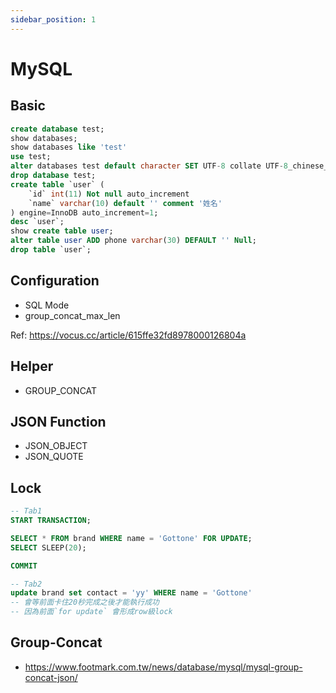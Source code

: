```yaml
---
sidebar_position: 1
---
```

# MySQL

## Basic
```sql
create database test;
show databases;
show databases like 'test'
use test;
alter databases test default character SET UTF-8 collate UTF-8_chinese_ci;
drop database test;
create table `user` (
    `id` int(11) Not null auto_increment
    `name` varchar(10) default '' comment '姓名'
) engine=InnoDB auto_increment=1;
desc `user`;
show create table user;
alter table user ADD phone varchar(30) DEFAULT '' Null;
drop table `user`;

```

## Configuration
- SQL Mode
- group_concat_max_len

Ref: https://vocus.cc/article/615ffe32fd8978000126804a

## Helper
- GROUP_CONCAT

## JSON Function
- JSON_OBJECT
- JSON_QUOTE

## Lock
```sql
-- Tab1
START TRANSACTION;

SELECT * FROM brand WHERE name = 'Gottone' FOR UPDATE;
SELECT SLEEP(20);

COMMIT

-- Tab2
update brand set contact = 'yy' WHERE name = 'Gottone' 
-- 會等前面卡住20秒完成之後才能執行成功
-- 因為前面`for update` 會形成row級lock
```

## Group-Concat
- https://www.footmark.com.tw/news/database/mysql/mysql-group-concat-json/
